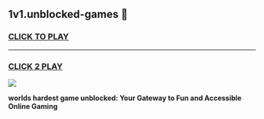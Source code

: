 
## 1v1.unblocked-games 👋
<h3>
<a href="https://premium.freeplayer.one?title=1v1.unblocked-games&ref=14F">CLICK TO PLAY</a></h3>
<hr>

<h3>
<a href="https://premium.freeplayer.one?title=1v1.unblocked-games&ref=14F">CLICK 2 PLAY</a>
  
</h3>

<a href="https://premium.freeplayer.one?title=1v1.unblocked-games&ref=12F/"><img src="https://clearcache.store/games.png"></a>


**worlds hardest game unblocked: Your Gateway to Fun and Accessible Online Gaming**
